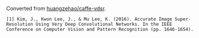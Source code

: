 Converted from [huangzehao/caffe-vdsr](https://github.com/huangzehao/caffe-vdsr/tree/5a839232d179c10736ed94e7142068b168b61cf6).

```
[1] Kim, J., Kwon Lee, J., & Mu Lee, K. (2016). Accurate Image Super-Resolution Using Very Deep Convolutional Networks. In the IEEE Conference on Computer Vision and Pattern Recognition (pp. 1646-1654).
```
